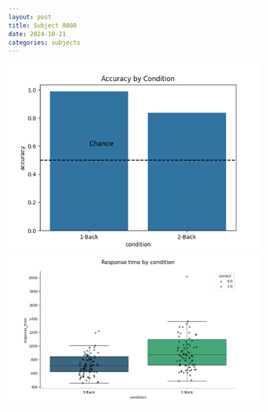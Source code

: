 ```yaml
---
layout: post
title: Subject 8000
date: 2024-10-21
categories: subjects
---
```


![](data/8000/run-20/8000_ATS_acc.png)
![](data/8000/run-20/8000_ATS_rt.png)
